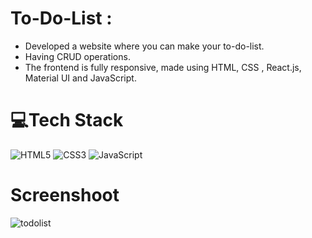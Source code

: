 #  To-Do-List :

-  Developed a website where you can make your to-do-list.
-  Having CRUD operations. 
- The frontend is fully responsive, made using HTML, CSS , React.js, Material UI and JavaScript.

# 💻Tech Stack
  ![HTML5](https://img.shields.io/badge/html5-%23E34F26.svg?style=plastic&logo=html5&logoColor=white) 
  ![CSS3](https://img.shields.io/badge/css3-%231572B6.svg?style=plastic&logo=css3&logoColor=white) 
  ![JavaScript](https://img.shields.io/badge/javascript-%23323330.svg?style=plastic&logo=javascript&logoColor=%23F7DF1E)  
  
  # Screenshoot
  ![todolist](https://user-images.githubusercontent.com/55540307/169823382-8f06b306-f55d-4789-878a-bd8ff7694d6f.png)
